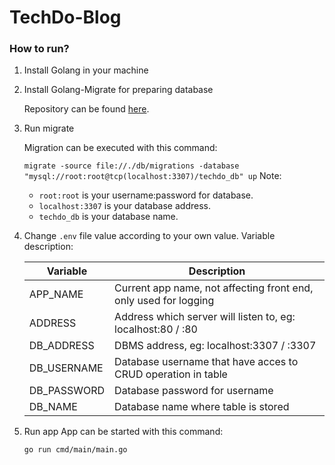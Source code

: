 # TechDo-Blog

### How to run?

1. Install Golang in your machine
2. Install Golang-Migrate for preparing database

    Repository can be found [here](https://github.com/golang-migrate/migrate).
3. Run migrate

    Migration can be executed with this command:

    ``` migrate -source file://./db/migrations -database "mysql://root:root@tcp(localhost:3307)/techdo_db" up ```
    Note:
    - `root:root` is your username:password for database.
    - `localhost:3307` is your database address.
    - `techdo_db` is your database name.
3. Change `.env` file value according to your own value.
    Variable description:
    
    | Variable    | Description                                                        |
    | ----------- | ------------------------------------------------------------------ |
    | APP_NAME    | Current app name, not affecting front end, only used for logging   |
    | ADDRESS     | Address which server will listen to, eg: localhost:80 / :80        |
    | DB_ADDRESS  | DBMS address, eg: localhost:3307 / :3307                           |
    | DB_USERNAME | Database username that have acces to CRUD operation in table       |
    | DB_PASSWORD | Database password for username                                     |
    | DB_NAME     | Database name where table is stored                                |
4. Run app
    App can be started with this command:
    
    ``` go run cmd/main/main.go ```